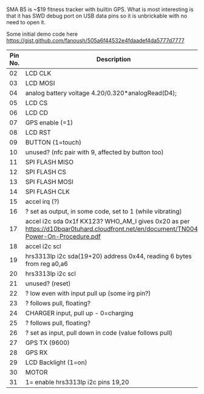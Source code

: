 SMA B5 is ~$19 fitness tracker with builtin GPS. What is most interesting is that it has SWD debug port on USB data pins so it is unbrickable with no need to open it.

Some initial demo code here https://gist.github.com/fanoush/505a6f44532e4fdaadef4da5777d7777

| Pin No.  | Description |
| ------------- | ------------- |
| 02 | LCD CLK |
| 03 |LCD MOSI |
| 04 |analog battery voltage 4.20/0.320*analogRead(D4); |
| 05 |LCD CS |
| 06 |LCD CD |
| 07 |GPS enable (=1) |
| 08 |LCD RST |
| 09 |BUTTON (1=touch) |
| 10 |unused? (nfc pair with 9, affected by button too) |
| 11 |SPI FLASH MISO |
| 12 |SPI FLASH CS |
| 13 |SPI FLASH MOSI |
| 14 |SPI FLASH CLK |
| 15 |accel irq (?) |
| 16 |? set as output, in some code, set to 1 (while vibrating) |	
| 17 |accel i2c sda 0x1f  KX123? WHO_AM_I gives 0x20 as per https://d10bqar0tuhard.cloudfront.net/en/document/TN004-Power-On-Procedure.pdf |
| 18 |accel i2c scl |
| 19 |hrs3313lp i2c sda(19+20) address 0x44, reading 6 bytes from reg a0,a6
| 20 |hrs3313lp i2c scl |
| 21 |unused? (reset) |
| 22 |? low even with input pull up (some irg pin?) |
| 23 |? follows pull, floating? |
| 24 |CHARGER input, pull up - 0=charging |
| 25 |? follows pull, floating? |
| 26 | ? set as input, pull down in code (value follows pull) |
| 27 | GPS TX (9600) |
| 28 | GPS RX |
| 29 | LCD Backlight (1=on) |
| 30 | MOTOR |
| 31 | 1= enable hrs3313lp i2c pins 19,20 |
